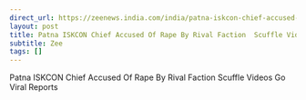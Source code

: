 ```yaml
---
direct_url: https://zeenews.india.com/india/patna-iskcon-chief-accused-of-rape-by-rival-faction-scuffle-videos-go-viral-reports-2803612.html
layout: post
title: Patna ISKCON Chief Accused Of Rape By Rival Faction  Scuffle Videos Go Viral  Reports
subtitle: Zee
tags: []
---
```


Patna ISKCON Chief Accused Of Rape By Rival Faction  Scuffle Videos Go Viral  Reports
